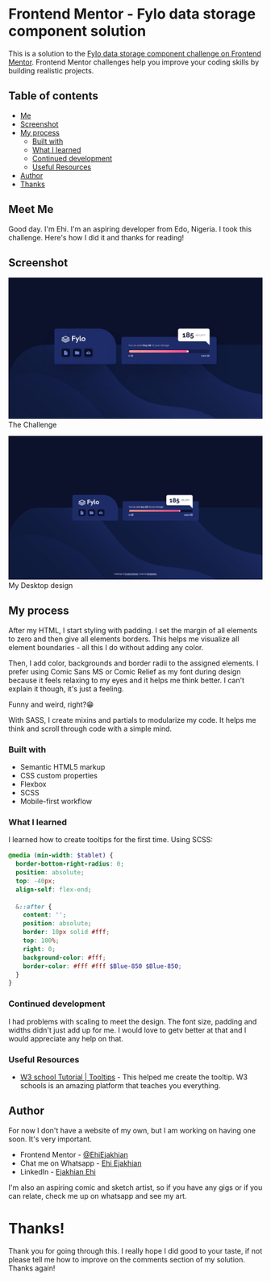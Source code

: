 # Frontend Mentor - Fylo data storage component solution

This is a solution to the [Fylo data storage component challenge on Frontend Mentor](https://www.frontendmentor.io/challenges/fylo-data-storage-component-1dZPRbV5n). Frontend Mentor challenges help you improve your coding skills by building realistic projects. 

## Table of contents
- [Me](#meet-me)
- [Screenshot](#screenshot)
- [My process](#my-process)
  - [Built with](#built-with)
  - [What I learned](#what-i-learned)
  - [Continued development](#continued-development)
  - [Useful Resources](#useful-resources)
- [Author](#author)
- [Thanks](#thanks)


## Meet Me
Good day. I'm Ehi. I'm an aspiring developer from Edo, Nigeria. I took this challenge. Here's how I did it and thanks for reading!

## Screenshot

![finished-desktop-design](./design/desktop-design.jpg)The Challenge

![finished-desktop-design](./dist/images/project-design/desktop.png)My Desktop design

## My process
After my HTML, I start styling with padding. I set the margin of all elements to zero and then give all elements borders. This helps me visualize all element boundaries - all this I do without adding any color.

Then, I add color, backgrounds and border radii to the assigned elements. I prefer using Comic Sans MS or Comic Relief as my font during design because it feels relaxing to my eyes and it helps me think better. I can't explain it though, it's just a feeling.

Funny and weird, right?😁

With SASS, I create mixins and partials to modularize my code. It helps me think and scroll through code with a simple mind.


### Built with

- Semantic HTML5 markup
- CSS custom properties
- Flexbox
- SCSS
- Mobile-first workflow

### What I learned
I learned how to create tooltips for the first time. Using SCSS:


```scss
@media (min-width: $tablet) {
  border-bottom-right-radius: 0;
  position: absolute;
  top: -40px;
  align-self: flex-end;

  &::after {
    content: '';
    position: absolute;
    border: 10px solid #fff;
    top: 100%;
    right: 0;
    background-color: #fff;
    border-color: #fff #fff $Blue-850 $Blue-850;
  }
}
```

### Continued development

I had problems with scaling to meet the design. The font size, padding and widths didn't just add up for me. I would love to getv better at that and I would appreciate any help on that.

### Useful Resources

- [W3 school Tutorial | Tooltips](https://www.w3schools.com/css/css_tooltip.asp) - This helped me create the tooltip. W3 schools is an amazing platform that teaches you everything.

## Author
For now I don't have a website of my own, but I am working on having one soon. It's very important.
- Frontend Mentor - [@EhiEjakhian](https://www.frontendmentor.io/profile/EhiEjakhian)
- Chat me on Whatsapp - [Ehi Ejakhian](https://wa.me/+2348142340182?text=Hello%20Ehi%20.%20I%20checked%20your%20Fylo%20data%20storage%20component%20solution!)
- LinkedIn - [Ejakhian Ehi](https://ng.linkedin.com/in/ehi-ejakhian-2302a7318)

I'm also an aspiring comic and sketch artist, so if you have any gigs or if you can relate, check me up on whatsapp and see my art.

# Thanks!
Thank you for going through this. I really hope I did good to your taste, if not please tell me how to improve on the comments section of my solution. Thanks again!
